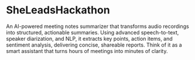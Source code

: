 # SheLeadsHackathon
An AI-powered meeting notes summarizer that transforms audio recordings into structured, actionable summaries. 
Using advanced speech-to-text, speaker diarization, and NLP, it extracts key points, action items, and sentiment analysis, delivering concise, shareable reports. 
Think of it as a smart assistant that turns hours of meetings into minutes of clarity.

